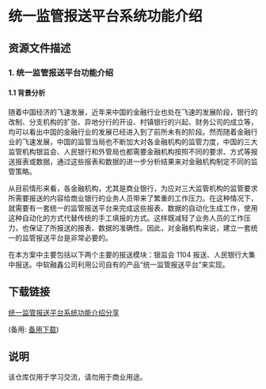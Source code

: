 # 统一监管报送平台系统功能介绍

## 资源文件描述

### 1. 统一监管报送平台功能介绍

#### 1.1 背景分析

随着中国经济的飞速发展，近年来中国的金融行业也处在飞速的发展阶段，银行的改制、分支机构的扩张、异地分行的开设、村镇银行的兴起、财务公司的成立等，均可以看出中国的金融行业的发展已经进入到了前所未有的阶段。然而随着金融行业的飞速发展，中国的监管当局也不断加大对各金融机构的监管力度，中国的三大监管机构银监会、人民银行和外管局也都需要金融机构按照不同的要求、方式等报送报表或数据，通过这些报表和数据的进一步分析结果来对金融机构制定不同的监管策略。

从目前情形来看，各金融机构，尤其是商业银行，为应对三大监管机构的监管要求所需要报送的内容给商业银行的业务人员带来了繁重的工作压力。在这种情况下，就需要有一套统一的监管报送平台来完成这些报表、数据的自动化生成工作，使用这种自动化的方式代替传统的手工填报的方式。这样既减轻了业务人员的工作压力，也保证了所报送的报表、数据的准确性。因此，对金融机构来说，建立一套统一的监管报送平台是非常必要的。

在本方案中主要包括以下两个主要的报送模块：银监会 1104 报送、人民银行大集中报送。中软融鑫公司利用公司自有的产品“统一监管报送平台”来实现。

## 下载链接
[统一监管报送平台系统功能介绍分享](https://pan.quark.cn/s/36b4245828ed) 

(备用: [备用下载](https://pan.baidu.com/s/1UItiR-gunv0w8RjcxgGIpw?pwd=1234))

## 说明

该仓库仅用于学习交流，请勿用于商业用途。
